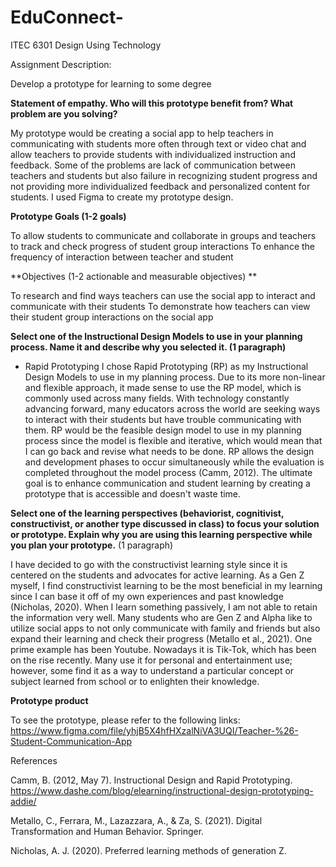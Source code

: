 # EduConnect-
ITEC 6301 Design Using Technology 

Assignment Description: 

Develop a prototype for learning to some degree

**Statement of empathy. Who will this prototype benefit from? What problem are you solving?**

My prototype would be creating a social app to help teachers in communicating with students more often through text or video chat and allow teachers to provide students with individualized instruction and feedback. Some of the problems are lack of communication between teachers and students but also failure in recognizing student progress and not providing more individualized feedback and personalized content for students. I used Figma to create my prototype design. 

**Prototype Goals (1-2 goals)**

To allow students to communicate and collaborate in groups and teachers to track and check progress of student group interactions
To enhance the frequency of interaction between teacher and student 


**Objectives (1-2 actionable and measurable objectives) **

To research and find ways teachers can use the social app to interact and communicate with their students 
To demonstrate how teachers can view their student group interactions on the social app


**Select one of the Instructional Design Models to use in your planning process. Name it and describe why you selected it. (1 paragraph)**

- Rapid Prototyping 
I chose Rapid Prototyping (RP) as my Instructional Design Models to use in my planning process. Due to its more non-linear and flexible approach, it made sense to use the RP model, which is commonly used across many fields. With technology constantly advancing forward, many educators across the world are seeking ways to interact with their students but have trouble communicating with them. 
RP would be the feasible design model to use in my planning process since the model is flexible and iterative, which would mean that I can go back and revise what needs to be done. RP allows the design and development phases to occur simultaneously while the evaluation is completed throughout the model process (Camm, 2012). The ultimate goal is to enhance communication and student learning by creating a prototype that is accessible and doesn't waste time. 


**Select one of the learning perspectives (behaviorist, cognitivist, constructivist, or another type discussed in class) to focus your solution or prototype.  Explain why you are using this learning perspective while you plan your prototype.** (1 paragraph)

I have decided to go with the constructivist learning style since it is centered on the students and advocates for active learning. As a Gen Z myself, I find constructivist learning to be the most beneficial in my learning since I can base it off of my own experiences and past knowledge (Nicholas, 2020). When I learn something passively, I am not able to retain the information very well. Many students who are Gen Z and Alpha like to utilize social apps to not only communicate with family and friends but also expand their learning and check their progress (Metallo et al., 2021). One prime example has been Youtube. Nowadays it is Tik-Tok, which has been on the rise recently. Many use it for personal and entertainment use; however, some find it as a way to understand a particular concept or subject learned from school or to enlighten their knowledge. 

**Prototype product**

To see the prototype, please refer to the following links: 
https://www.figma.com/file/yhjB5X4hfHXzalNiVA3UQI/Teacher-%26-Student-Communication-App


References

Camm, B. (2012, May 7). Instructional Design and Rapid Prototyping. https://www.dashe.com/blog/elearning/instructional-design-prototyping-addie/

Metallo, C., Ferrara, M., Lazazzara, A., & Za, S. (2021). Digital Transformation and Human Behavior. Springer.

Nicholas, A. J. (2020). Preferred learning methods of generation Z.
